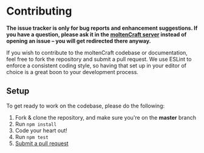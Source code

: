 # Contributing

**The issue tracker is only for bug reports and enhancement suggestions. If you have a question, please ask it in the [moltenCraft server](https://discord.gg/{code}) instead of opening an issue – you will get redirected there anyway.**

If you wish to contribute to the moltenCraft codebase or documentation, feel free to fork the repository and submit a
pull request. We use ESLint to enforce a consistent coding style, so having that set up in your editor of choice
is a great boon to your development process.

## Setup

To get ready to work on the codebase, please do the following:

1.  Fork & clone the repository, and make sure you're on the **master** branch
2.  Run `npm install`
3.  Code your heart out!
4.  Run `npm test`
5.  [Submit a pull request](https://github.com/kendinikertenkelebek/moltenCraft/compare)